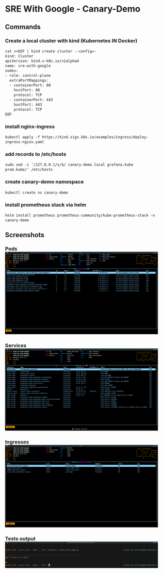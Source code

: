 # SRE With Google - Canary-Demo
## Commands
### Create a local cluster with kind (Kubernetes IN Docker)
```
cat <<EOF | kind create cluster --config=-
kind: Cluster
apiVersion: kind.x-k8s.io/v1alpha4
name: sre-with-google
nodes:
- role: control-plane
  extraPortMappings:
  - containerPort: 80
    hostPort: 80
    protocol: TCP
  - containerPort: 443
    hostPort: 443
    protocol: TCP
EOF
```

### install nginx-ingress
```
kubectl apply -f https://kind.sigs.k8s.io/examples/ingress/deploy-ingress-nginx.yaml
```
### add records to /etc/hosts
```
sudo sed -i '/127.0.0.1/s/$/ canary-demo.local grafana.kube prom.kube/' /etc/hosts
```

### create canary-demo namespace
```
kubectl create ns canary-demo
```

### install prometheus stack via helm
```
helm install prometheus prometheus-community/kube-prometheus-stack -n canary-demo
```

## Screenshots
### Pods ![Pods](./screenshots/Pods.png)
### Services ![Services](./screenshots/Services.png)
### Ingresses ![Ingresses](./screenshots/Ingresses.png)
### Tests output ![Tests](./screenshots/run_tests.png)
